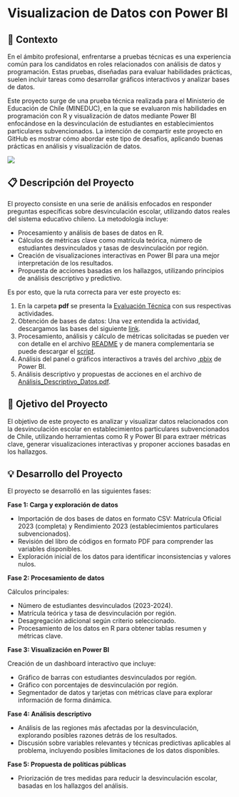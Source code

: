 # Visualizacion de Datos con Power BI

## 📝 Contexto
En el ámbito profesional, enfrentarse a pruebas técnicas es una experiencia común para los candidatos en roles relacionados con análisis de datos y programación. Estas pruebas, diseñadas para evaluar habilidades prácticas, suelen incluir tareas como desarrollar gráficos interactivos y analizar bases de datos. 

Este proyecto surge de una prueba técnica realizada para el Ministerio de Educación de Chile (MINEDUC), en la que se evaluaron mis habilidades en programación con R y visualización de datos mediante Power BI enfocándose en la desvinculación de estudiantes en establecimientos particulares subvencionados. La intención de compartir este proyecto en GitHub es mostrar cómo abordar este tipo de desafíos, aplicando buenas prácticas en análisis y visualización de datos.

![](images/Logo_del_Ministerio_de_Educación_Chile1.jpg)

## 📋 Descripción del Proyecto
El proyecto consiste en una serie de análisis enfocados en responder preguntas específicas sobre desvinculación escolar, utilizando datos reales del sistema educativo chileno. La metodología incluye:

- Procesamiento y análisis de bases de datos en R.
- Cálculos de métricas clave como matrícula teórica, número de estudiantes desvinculados y tasas de desvinculación por región.
- Creación de visualizaciones interactivas en Power BI para una mejor interpretación de los resultados.
- Propuesta de acciones basadas en los hallazgos, utilizando principios de análisis descriptivo y predictivo.

Es por esto, que la ruta correcta para ver este proyecto es:

1. En la carpeta **pdf** se presenta la [Evaluación Técnica](pdf/Evaluación_Técnica-Analista_UCD.pdf) con sus respectivas actividades.
2. Obtención de bases de datos: Una vez entendida la actividad, descargamos las bases del siguiente [link](https://drive.google.com/drive/folders/1DT-R1INN3gBh_n6K-IE5SXYyp9DMSnBl?usp=drive_link).
3. Procesamiento, análisis y cálculo de métricas solicitadas se pueden ver con detalle en el archivo [README](prueba_tecnica_mineduc.md) y de manera complementaria se puede descargar el [script](script/script_respaldo.R).
4. Análisis del panel o gráficos interactivos a través del archivo [.pbix]() de Power BI.
5. Análisis descriptivo y propuestas de acciones en el archivo de [Análisis_Descriptivo_Datos.pdf](pdf/Análisis_Descriptivo_Datos.pdf).

## 🎯 Ojetivo del Proyecto
El objetivo de este proyecto es analizar y visualizar datos relacionados con la desvinculación escolar en establecimientos particulares subvencionados de Chile, utilizando herramientas como R y Power BI para extraer métricas clave, generar visualizaciones interactivas y proponer acciones basadas en los hallazgos.

## 💡 Desarrollo del Proyecto
El proyecto se desarrolló en las siguientes fases:

**Fase 1: Carga y exploración de datos**
- Importación de dos bases de datos en formato CSV: Matrícula Oficial 2023 (completa) y Rendimiento 2023 (establecimientos particulares subvencionados).
- Revisión del libro de códigos en formato PDF para comprender las variables disponibles.
- Exploración inicial de los datos para identificar inconsistencias y valores nulos.
  
**Fase 2: Procesamiento de datos**

Cálculos principales:
- Número de estudiantes desvinculados (2023-2024).
- Matrícula teórica y tasa de desvinculación por región.
- Desagregación adicional según criterio seleccionado.
- Procesamiento de los datos en R para obtener tablas resumen y métricas clave.

**Fase 3: Visualización en Power BI**

Creación de un dashboard interactivo que incluye:
- Gráfico de barras con estudiantes desvinculados por región.
- Gráfico con porcentajes de desvinculación por región.
- Segmentador de datos y tarjetas con métricas clave para explorar información de forma dinámica.

**Fase 4: Análisis descriptivo**
- Análisis de las regiones más afectadas por la desvinculación, explorando posibles razones detrás de los resultados.
- Discusión sobre variables relevantes y técnicas predictivas aplicables al problema, incluyendo posibles limitaciones de los datos disponibles.
  
**Fase 5: Propuesta de políticas públicas**
- Priorización de tres medidas para reducir la desvinculación escolar, basadas en los hallazgos del análisis.
